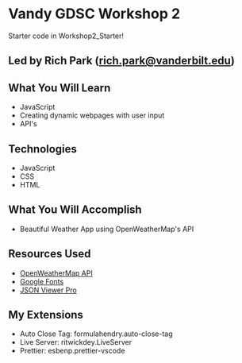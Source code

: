 # Vandy GDSC Workshop 2

Starter code in Workshop2_Starter!

## Led by Rich Park (rich.park@vanderbilt.edu)

## What You Will Learn

- JavaScript
- Creating dynamic webpages with user input
- API's

## Technologies

- JavaScript
- CSS
- HTML

## What You Will Accomplish

- Beautiful Weather App using OpenWeatherMap's API

## Resources Used

- [OpenWeatherMap API](https://openweathermap.org/current)
- [Google Fonts](https://fonts.google.com/)
- [JSON Viewer Pro](https://chrome.google.com/webstore/detail/json-viewer-pro/eifflpmocdbdmepbjaopkkhbfmdgijcc?hl=en-US)

## My Extensions

- Auto Close Tag: formulahendry.auto-close-tag
- Live Server: ritwickdey.LiveServer
- Prettier: esbenp.prettier-vscode
